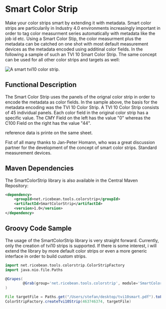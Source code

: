 # Smart Color Strip
Make your color strips smart by extending it with metadata. Smart color strips are particularily in Industry 4.0 environments increasingly important in order to tag color measurment series automatically with metadata like the job id etc. Using a Smart Color Stip, the color measurment plus the metadata can be catched on one shot with most default measurement devices as the metadata encoded using additinal color fields. In the following a sample of such an TVI 10 Smart Color Strip. The same concept can be used for all other color strips and targets as well:

![A smart tvi10 color strip.](https://github.com/ricebean-net/SmartColorStrip/blob/master/docs/smart-color-strip.png?raw=true "A smart tvi10 color strip.")

## Functional Description
The Smart Color Strip uses the panels of the orignal color strip in order to encode the metadata as color fields. In the sample above, the basis for the metadata encoding was the TVI 10 Color Strip. A TVI 10 Color Strip consists of 45 individual panels. Each color field in the original color strip has a specific value. The CMY Field on the left has the value "0" whereas the C100 Field on the right has the value "44".


reference data is printe on the same sheet.

Fist of all many thanks to Jan-Peter Homann, who was a great discussion partner for the development of the concept of smart color strips.
Standard measurement devices.


## Maven Dependencies
The SmartColorStrip library is also available in the Central Maven Repository:

```xml
<dependency>
    <groupId>net.ricebean.tools.colorstrip</groupId>
    <artifactId>SmartColorStrip</artifactId>
    <version>1.0</version>
</dependency>
```

## Groovy Code Sample
The usage of the SmartColorStrip library is very straight forward. Currently, only the creation of tvi10 strips is supported. If there is some interest, i will extend the library by more default color strips or even a more generic interface in order to build custom strips.

```groovy
import net.ricebean.tools.colorstrip.ColorStripFactory
import java.nio.file.Paths

@Grapes(
        @Grab(group='net.ricebean.tools.colorstrip', module='SmartColorStrip', version='1.0')
)

File targetFile = Paths.get("/Users/stefan/desktop/tvi10smart.pdf").toFile()
ColorStripFactory.createTvi10Strip(463746374, targetFile)
```
